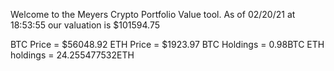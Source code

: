 Welcome to the Meyers Crypto Portfolio Value tool. 
As of 02/20/21 at 18:53:55 our valuation is $101594.75 

BTC Price = $56048.92
 ETH Price = $1923.97
BTC Holdings = 0.98BTC
 ETH holdings = 24.255477532ETH 
